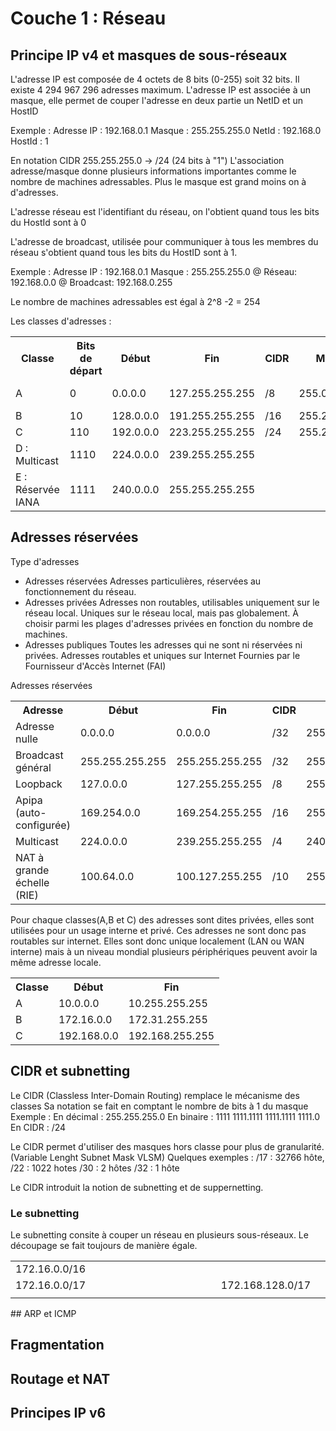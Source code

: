 # Couche 1 : Réseau
## Principe IP v4 et masques de sous-réseaux
L'adresse IP est composée de 4 octets de 8 bits (0-255) soit 32 bits. Il existe 4 294 967 296 adresses maximum. 
L'adresse IP est associée à un masque, elle permet de couper l'adresse en deux partie un NetID et un HostID

Exemple : 
Adresse IP :   192.168.0.1
Masque :       255.255.255.0
NetId  :       192.168.0
HostId :       1

En notation CIDR 255.255.255.0 -> /24 (24 bits à "1")
L'association adresse/masque donne plusieurs informations importantes comme le nombre de machines adressables. 
Plus le masque est grand moins on à d'adresses.

L'adresse réseau est l'identifiant du réseau, on l'obtient quand tous les bits du HostId sont à 0

L'adresse de broadcast, utilisée pour communiquer à tous les membres du réseau s'obtient quand tous les bits du HostID sont à 1.

Exemple :
Adresse IP :   192.168.0.1
Masque :       255.255.255.0
@ Réseau:      192.168.0.0
@ Broadcast:   192.168.0.255

Le nombre de machines adressables est égal à 2^8 -2 = 254 

Les classes d'adresses : 
<table>
  <tr>
    <th>Classe</th>
    <th>Bits de départ</th>
    <th>Début</th>
    <th>Fin</th>
    <th>CIDR</th>
    <th>Masque</th>
    <th>Machines</th>
  </tr>
  <tr>
    <td>A</td>
    <td>0</td>
    <td>0.0.0.0</td>
    <td>127.255.255.255</td>
    <td>/8</td>
    <td>255.0.0.0</td>
    <td>16 777 214</td>
  </tr>
  <tr>
    <td>B</td>
    <td>10</td>
    <td>128.0.0.0</td>
    <td>191.255.255.255</td>
    <td>/16</td>
    <td>255.255.0.0</td>
    <td>65534</td>
  </tr>
  <tr>
    <td>C</td>
    <td>110</td>
    <td>192.0.0.0</td>
    <td>223.255.255.255</td>
    <td>/24</td>
    <td>255.255.255.0</td>
    <td>254</td>
  </tr>
  <tr>
    <td>D : Multicast</td>
    <td>1110</td>
    <td>224.0.0.0</td>
    <td>239.255.255.255</td>
    <td></td>
    <td></td>
    <td></td>
  </tr>
  <tr>
    <td>E : Réservée IANA</td>
    <td>1111</td>
    <td>240.0.0.0</td>
    <td>255.255.255.255</td>
    <td></td>
    <td></td>
    <td></td>
  </tr>
</table>

## Adresses réservées
Type d'adresses
- Adresses réservées
Adresses particulières, réservées au fonctionnement du réseau.
- Adresses privées
Adresses non routables, utilisables uniquement sur le réseau local. Uniques sur le réseau local, mais pas globalement. À choisir parmi les plages d'adresses privées en fonction du nombre de machines.
- Adresses publiques
Toutes les adresses qui ne sont ni réservées ni privées. Adresses routables et uniques sur Internet Fournies par le Fournisseur d'Accès Internet (FAI)

Adresses réservées
<table>
  <tr>
    <th>Adresse</th>
    <th>Début</th>
    <th>Fin</th>
    <th>CIDR</th>
    <th>Masque</th>
  </tr>
  <tr>
    <td>Adresse nulle</td>
    <td>0.0.0.0</td>
    <td>0.0.0.0</td>
    <td>/32</td>
    <td>255.255.255.255</td>
  </tr>
  <tr>
    <td>Broadcast général</td>
    <td>255.255.255.255</td>
    <td>255.255.255.255</td>
    <td>/32</td>
    <td>255.255.255.255</td>
  </tr>
  <tr>
    <td>Loopback</td>
    <td>127.0.0.0</td>
    <td>127.255.255.255</td>
    <td>/8</td>
    <td>255.0.0.0</td>
  </tr>
  <tr>
    <td>Apipa (auto-configurée)</td>
    <td>169.254.0.0</td>
    <td>169.254.255.255</td>
    <td>/16</td>
    <td>255.255.0.0</td>
  </tr>
  <tr>
    <td>Multicast</td>
    <td>224.0.0.0</td>
    <td>239.255.255.255</td>
    <td>/4</td>
    <td>240.0.0.0</td>
  </tr>
  <tr>
    <td>NAT à grande échelle (RIE)</td>
    <td>100.64.0.0</td>
    <td>100.127.255.255</td>
    <td>/10</td>
    <td>255.192.0.0</td>
  </tr>
</table>

Pour chaque classes(A,B et C) des adresses sont dites privées, elles sont utilisées pour un usage interne et privé. Ces adresses ne sont donc pas routables sur internet.
Elles sont donc unique localement (LAN ou WAN interne) mais à un niveau mondial plusieurs périphériques peuvent avoir la même adresse locale.

<table>
  <tr>
    <th>Classe</th>
    <th>Début</th>
    <th>Fin</th>
  </tr>
  <tr>
    <td>A</td>
    <td>10.0.0.0</td>
    <td>10.255.255.255</td>
  </tr>
  <tr>
    <td>B</td>
    <td>172.16.0.0</td>
    <td>172.31.255.255</td>
  </tr>
  <tr>
    <td>C</td>
    <td>192.168.0.0</td>
    <td>192.168.255.255</td>
  </tr>
</table>

## CIDR et subnetting
Le CIDR (Classless Inter-Domain Routing) remplace le mécanisme des classes 
Sa notation se fait en comptant le nombre de bits à 1 du masque 
Exemple : 
En décimal : 255.255.255.0
En binaire : 1111 1111.1111 1111.1111 1111.0
En CIDR    : /24

Le CIDR permet d'utiliser des masques hors classe pour plus de granularité. (Variable Lenght Subnet Mask VLSM)
Quelques exemples : 
/17 : 32766 hôte,
/22 : 1022 hotes
/30 : 2 hôtes
/32 : 1 hôte

Le CIDR introduit la notion de subnetting et de suppernetting.

### Le subnetting 
Le subnetting consite à couper un réseau en plusieurs sous-réseaux. Le découpage se fait toujours de manière égale.
<table>
  <tr>
    <td style="width:100%">172.16.0.0/16</td>
  </tr>
  <tr>
    <td>172.16.0.0/17</td>
    <td>172.168.128.0/17</td>
  </tr>
  <tr>
    <td></td>
    <td></td>
    <td></td>
  </tr>
</table>
## ARP et ICMP

## Fragmentation

## Routage et NAT

## Principes IP v6
